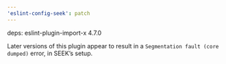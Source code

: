 ```yaml
---
'eslint-config-seek': patch
---
```


deps: eslint-plugin-import-x 4.7.0

Later versions of this plugin appear to result in a `Segmentation fault (core dumped)` error, in SEEK’s setup.
